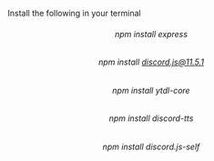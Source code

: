 Install the following in your terminal

###### <div align="center"> npm install express </div>
###### <div align="center"> npm install discord.js@11.5.1 </div>
###### <div align="center"> npm install ytdl-core </div>
###### <div align="center"> npm install discord-tts </div>
###### <div align="center"> npm install discord.js-self </div>
